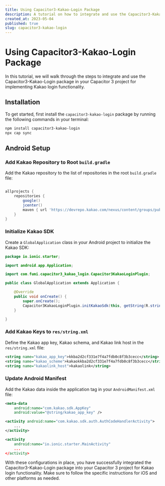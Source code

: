 ```yaml
---
title: Using Capacitor3-Kakao-Login Package
description: A tutorial on how to integrate and use the Capacitor3-Kakao-Login package in your Capacitor 3 project for implementing Kakao login functionality.
created_at: 2023-05-04
published: true
slug: capacitor3-kakao-login
---
```


# Using Capacitor3-Kakao-Login Package

In this tutorial, we will walk through the steps to integrate and use the Capacitor3-Kakao-Login package in your Capacitor 3 project for implementing Kakao login functionality.

## Installation

To get started, first install the `capacitor3-kakao-login` package by running the following commands in your terminal:

```bash
npm install capacitor3-kakao-login
npx cap sync
```

## Android Setup

### Add Kakao Repository to Root `build.gradle`

Add the Kakao repository to the list of repositories in the root `build.gradle` file:

```gradle

allprojects {
    repositories {
        google()
        jcenter()
        maven { url 'https://devrepo.kakao.com/nexus/content/groups/public/' }
    }
}

```

### Initialize Kakao SDK

Create a `GlobalApplication` class in your Android project to initialize the Kakao SDK:

```java
package io.ionic.starter;

import android.app.Application;

import com.fumi.capacitor3_kakao_login.Capacitor3KakaoLoginPlugin;

public class GlobalApplication extends Application {

    @Override
    public void onCreate() {
        super.onCreate();
        Capacitor3KakaoLoginPlugin.initKakaoSdk(this, getString(R.string.kakao_app_key));
    }

}

```

### Add Kakao Keys to `res/string.xml`

Define the Kakao app key, Kakao schema, and Kakao link host in the `res/string.xml` file:

```xml
<string name="kakao_app_key">kkba2d2cf331e7f4a7fdb0c8f3b3cecc</string>
<string name="kakao_scheme">kakaokkba2d2cf331e7f4a7fdb0c8f3b3cecc</string>
<string name="kakaolink_host">kakaolink</string>
```

### Update Android Manifest

Add the Kakao data inside the application tag in your `AndroidManifest.xml` file:

```xml
<meta-data
    android:name="com.kakao.sdk.AppKey"
    android:value="@string/kakao_app_key" />

<activity android:name="com.kakao.sdk.auth.AuthCodeHandlerActivity">
    ...
</activity>

<activity
    android:name="io.ionic.starter.MainActivity"
    ...
</activity>
```

With these configurations in place, you have successfully integrated the Capacitor3-Kakao-Login package into your Capacitor 3 project for Kakao login functionality. Make sure to follow the specific instructions for iOS and other platforms as needed.
